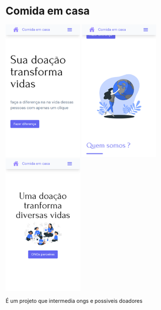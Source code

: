 # Comida em casa

<img src="./src/assets/images/screenshots/1.png" width="200" title="Home">
<img src="./src/assets/images/screenshots/2.png" width="200" title="Home">
<img src="./src/assets/images/screenshots/3.png" width="200" title="Home">

É um projeto que intermedia ongs e possiveis doadores
